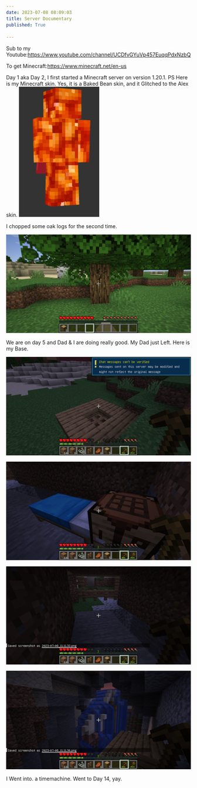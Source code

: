 ```yaml
---
date: 2023-07-08 08:09:03
title: Server Documentary
published: True

---
```

Sub to my Youtube:https://www.youtube.com/channel/UCDfvGYuVp457EuqqPdxNzbQ

To get Minecraft:https://www.minecraft.net/en-us

Day 1 aka Day 2, I first started a Minecraft server on version 1.20.1. PS Here is my Minecraft skin. 
 Yes, it is a Baked Bean skin, and it Glitched to the Alex skin.
![Alt text](/idk.PNG)


 I chopped some oak logs for the second time.

![Alt text](/2023-07-08_10.13.46.png)

We are on day 5 and Dad & I are doing really good.
My Dad just Left.
Here is my Base.

![Alt text](/2023-07-08_11.11.21.png)

![Alt text](/2023-07-08_11.11.32.png)

![Alt text](/2023-07-08_11.11.36.png)

![Alt text](/2023-07-08_11.11.44.png)

I Went into. a timemachine. Went to Day 14, yay.